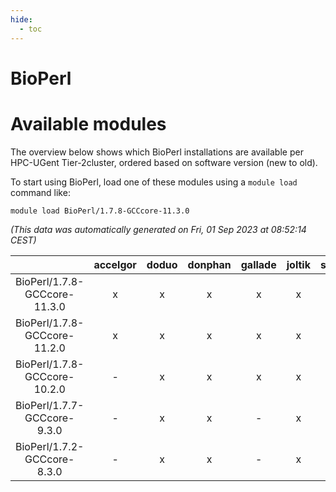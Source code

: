 ```yaml
---
hide:
  - toc
---
```


BioPerl
=======

# Available modules


The overview below shows which BioPerl installations are available per HPC-UGent Tier-2cluster, ordered based on software version (new to old).

To start using BioPerl, load one of these modules using a `module load` command like:

```shell
module load BioPerl/1.7.8-GCCcore-11.3.0
```

*(This data was automatically generated on Fri, 01 Sep 2023 at 08:52:14 CEST)*  

| |accelgor|doduo|donphan|gallade|joltik|skitty|swalot|victini|
| :---: | :---: | :---: | :---: | :---: | :---: | :---: | :---: | :---: |
|BioPerl/1.7.8-GCCcore-11.3.0|x|x|x|x|x|x|x|x|
|BioPerl/1.7.8-GCCcore-11.2.0|x|x|x|x|x|x|x|x|
|BioPerl/1.7.8-GCCcore-10.2.0|-|x|x|x|x|x|x|x|
|BioPerl/1.7.7-GCCcore-9.3.0|-|x|x|-|x|x|x|x|
|BioPerl/1.7.2-GCCcore-8.3.0|-|x|x|-|x|x|x|x|
